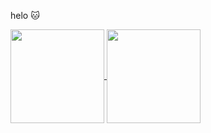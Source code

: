 helo :cat:

<!-- <a href="https://stackoverflow.com/users/3115244/glhr"><img src="https://stackoverflow.com/users/flair/3115244.png?theme=clean" width="208" height="58" alt="profile for glhr at Stack Overflow, Q&amp;A for professional and enthusiast programmers" title="profile for glhr at Stack Overflow, Q&amp;A for professional and enthusiast programmers"></a> -->

<a href="https://github.com/anuraghazra/github-readme-stats">
  <img align="center" src="https://github-readme-stats.vercel.app/api?username=glhr&count_private=true&show_icons=true&theme=buefi&hide=prs&custom_title=body count&line_height=24" height="150"/>
</a>

<a href="https://github.com/anuraghazra/github-readme-stats">
  <img align="center" src="https://github-readme-stats.vercel.app/api/top-langs/?username=glhr&langs_count=8&hide=cmake,m,html&layout=compact&theme=buefi&custom_title=cool languages" height="150"/>
</a>
